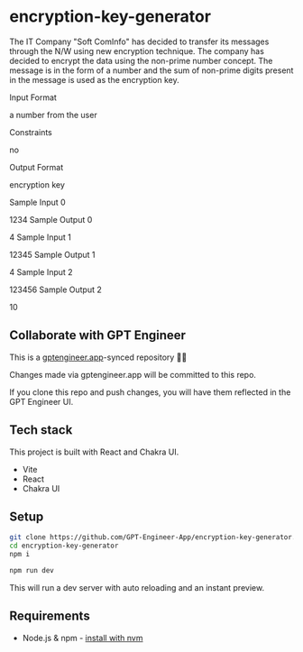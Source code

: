 # encryption-key-generator

The IT Company "Soft ComInfo" has decided to transfer its messages through the N/W using new encryption technique. The company has decided to encrypt the data using the non-prime number concept. The message is in the form of a number and the sum of non-prime digits present in the message is used as the encryption key.

Input Format

a number from the user

Constraints

no

Output Format

encryption key

Sample Input 0

1234
Sample Output 0

4
Sample Input 1

12345
Sample Output 1

4
Sample Input 2

123456
Sample Output 2

10


## Collaborate with GPT Engineer

This is a [gptengineer.app](https://gptengineer.app)-synced repository 🌟🤖

Changes made via gptengineer.app will be committed to this repo.

If you clone this repo and push changes, you will have them reflected in the GPT Engineer UI.

## Tech stack

This project is built with React and Chakra UI.

- Vite
- React
- Chakra UI

## Setup

```sh
git clone https://github.com/GPT-Engineer-App/encryption-key-generator.git
cd encryption-key-generator
npm i
```

```sh
npm run dev
```

This will run a dev server with auto reloading and an instant preview.

## Requirements

- Node.js & npm - [install with nvm](https://github.com/nvm-sh/nvm#installing-and-updating)
